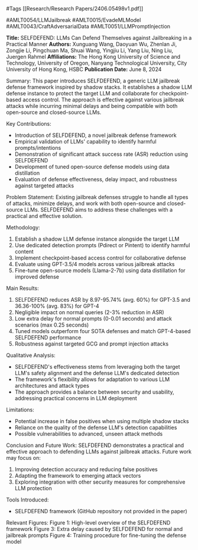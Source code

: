 #Tags
[[Research/Research Papers/2406.05498v1.pdf]]

#AMLT0054/LLMJailbreak
#AMLT0015/EvadeMLModel
#AMLT0043/CraftAdversarialData
#AMLT0051/LLMPromptInjection

**Title:** SELFDEFEND: LLMs Can Defend Themselves against Jailbreaking in a Practical Manner
**Authors:** Xunguang Wang, Daoyuan Wu, Zhenlan Ji, Zongjie Li, Pingchuan Ma, Shuai Wang, Yingjiu Li, Yang Liu, Ning Liu, Juergen Rahmel
**Affiliations:** The Hong Kong University of Science and Technology, University of Oregon, Nanyang Technological University, City University of Hong Kong, HSBC
**Publication Date:** June 8, 2024

Summary:
This paper introduces SELFDEFEND, a generic LLM jailbreak defense framework inspired by shadow stacks. It establishes a shadow LLM defense instance to protect the target LLM and collaborate for checkpoint-based access control. The approach is effective against various jailbreak attacks while incurring minimal delays and being compatible with both open-source and closed-source LLMs.

Key Contributions:
- Introduction of SELFDEFEND, a novel jailbreak defense framework
- Empirical validation of LLMs' capability to identify harmful prompts/intentions
- Demonstration of significant attack success rate (ASR) reduction using SELFDEFEND
- Development of tuned open-source defense models using data distillation
- Evaluation of defense effectiveness, delay impact, and robustness against targeted attacks

Problem Statement:
Existing jailbreak defenses struggle to handle all types of attacks, minimize delays, and work with both open-source and closed-source LLMs. SELFDEFEND aims to address these challenges with a practical and effective solution.

Methodology:
1. Establish a shadow LLM defense instance alongside the target LLM
2. Use dedicated detection prompts (Pdirect or Pintent) to identify harmful content
3. Implement checkpoint-based access control for collaborative defense
4. Evaluate using GPT-3.5/4 models across various jailbreak attacks
5. Fine-tune open-source models (Llama-2-7b) using data distillation for improved defense

Main Results:
1. SELFDEFEND reduces ASR by 8.97-95.74% (avg. 60%) for GPT-3.5 and 36.36-100% (avg. 83%) for GPT-4
2. Negligible impact on normal queries (2-3% reduction in ASR)
3. Low extra delay for normal prompts (0-0.01 seconds) and attack scenarios (max 0.25 seconds)
4. Tuned models outperform four SOTA defenses and match GPT-4-based SELFDEFEND performance
5. Robustness against targeted GCG and prompt injection attacks

Qualitative Analysis:
- SELFDEFEND's effectiveness stems from leveraging both the target LLM's safety alignment and the defense LLM's dedicated detection
- The framework's flexibility allows for adaptation to various LLM architectures and attack types
- The approach provides a balance between security and usability, addressing practical concerns in LLM deployment

Limitations:
- Potential increase in false positives when using multiple shadow stacks
- Reliance on the quality of the defense LLM's detection capabilities
- Possible vulnerabilities to advanced, unseen attack methods

Conclusion and Future Work:
SELFDEFEND demonstrates a practical and effective approach to defending LLMs against jailbreak attacks. Future work may focus on:
1. Improving detection accuracy and reducing false positives
2. Adapting the framework to emerging attack vectors
3. Exploring integration with other security measures for comprehensive LLM protection

Tools Introduced:
- SELFDEFEND framework (GitHub repository not provided in the paper)

Relevant Figures:
Figure 1: High-level overview of the SELFDEFEND framework
Figure 3: Extra delay caused by SELFDEFEND for normal and jailbreak prompts
Figure 4: Training procedure for fine-tuning the defense model